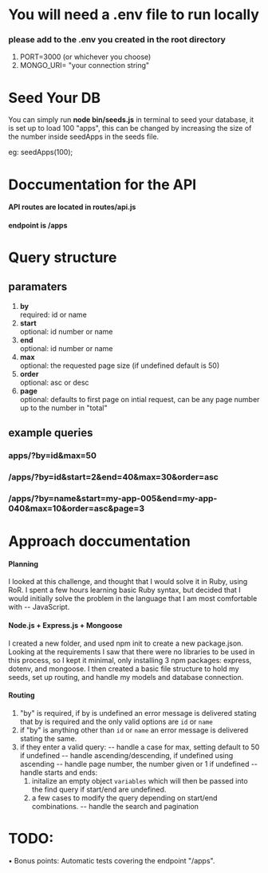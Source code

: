 # You will need a .env file to run locally
### please add to the .env you created in the root directory
1. PORT=3000 (or whichever you choose)
2. MONGO_URI= "your connection string"

# Seed Your DB
You can simply run <b>node bin/seeds.js</b> in terminal to seed your database, it is set up to load 100 "apps", this can be changed by increasing the size of the number inside seedApps in the seeds file. 

eg: seedApps(100);

# Doccumentation for the API
#### API routes are located in routes/api.js
#### endpoint is /apps

# Query structure
  ## paramaters
  1. <b>by</b><br>
    required: id or name
  2. <b>start</b><br>
    optional: id number or name
  3. <b>end</b><br>
    optional: id number or name
  4. <b>max</b><br>
    optional: the requested page size (if undefined default is 50)
  5. <b>order</b><br>
    optional: asc or desc
  6. <b>page</b><br>
    optional: defaults to first page on intial request, can be any page number up to the number in "total"



  ## example queries
  ### apps/?by=id&max=50
  ### /apps/?by=id&start=2&end=40&max=30&order=asc
  ### /apps/?by=name&start=my-app-005&end=my-app-040&max=10&order=asc&page=3


# Approach doccumentation
#### Planning
  I looked at this challenge, and thought that I would solve it in Ruby, using RoR. I spent a few hours learning basic Ruby syntax, but decided that I would initially solve the problem in the language that I am most comfortable with -- JavaScript.

#### Node.js + Express.js + Mongoose
  I created a new folder, and used npm init to create a new package.json. Looking at the requirements I saw that there were no libraries to be used in this process, so I kept it minimal, only installing 3 npm packages: express, dotenv, and mongoose. I then created a basic file structure to hold my seeds, set up routing, and handle my models and database connection.

#### Routing
  1. "by" is required, if by is undefined an error message is delivered stating that by is required and the only valid options are `id` or `name`
  2. if "by" is anything other than `id` or `name` an error message is delivered stating the same.
  3. if they enter a valid query:
    -- handle a case for max, setting default to 50 if undefined
    -- handle ascending/descending, if undefined using ascending
    -- handle page number, the number given or 1 if undefined
    -- handle starts and ends: 
        1. initalize an empty object `variables` which will then be passed into the find query if start/end are undefined. 
        2. a few cases to modify the query depending on start/end combinations.
    -- handle the search and pagination
    




# TODO:
• Bonus points: Automatic tests covering the endpoint "/apps".